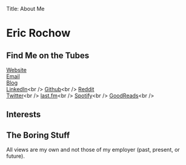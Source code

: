 Title: About Me

# Eric Rochow

## Find Me on the Tubes

<i class="fa fa-globe fa-sm" aria-hidden="true"></i>[ Website]("#")<br />
<i class="fa fa-envelope-o fa-sm" aria-hidden="true"></i>[ Email]("mailto:ericrochow@gmail.com")<br />
<i class="fa fa-rss fa-sm" aria-hidden="true"></i>[ Blog]("#")<br />
<i class="fa fa-linkedin fa-sm" aria-hidden="true"></i>[ LinkedIn]("https://www.linkedin.com/in/erochow/")<br />
<i class="fa fa-github fa-sm" aria-hidden="true"></i>[ Github]("https://github.com/ericrochow")<br />
<i class="fa fa-reddit fa-sm" aria-hidden="true"></i>[ Reddit]("")<br />
<i class="fa fa-twitter fa-sm" aria-hidden="true"></i>[ Twitter]("https://twitter.com/eric_rochow")<br />
<i class="fa fa-lastfm fa-sm" aria-hidden="true"></i>[ last.fm]("https://www.last.fm/user/ericrochow")<br />
<i class="fa fa-spotify fa-sm" aria-hidden="true"></i>[ Spotify]("https://open.spotify.com/user/ericrochow?si=KEmxAAk8QZy31L82MMge4g")<br />
<i class="fa fa-book fa-sm" aria-hidden="true"></i>[ GoodReads]("https://www.goodreads.com/user/show/18841479-eric-rochow")<br />

## Interests

## The Boring Stuff
All views are my own and not those of my employer (past, present, or future).
